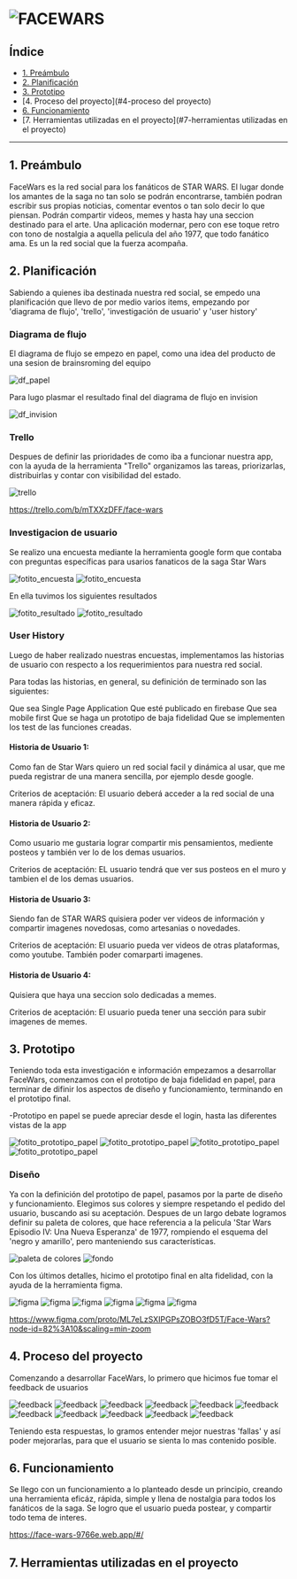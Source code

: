 # ![FACEWARS](/imagenes/logotitulo.jpeg)


## Índice

* [1. Preámbulo](#1-preámbulo)
* [2. Planificación](#2-planificación)
* [3. Prototipo](#3-prototipo)
* [4. Proceso del proyecto](#4-proceso del proyecto)
* [6. Funcionamiento](#6-funcionamiento)
* [7. Herramientas utilizadas en el proyecto](#7-herramientas utilizadas en el proyecto)

***

## 1. Preámbulo

FaceWars es la red social para los fanáticos de STAR WARS. El lugar donde los amantes de la saga no tan solo se podrán encontrarse, también podran escribir sus propias noticias, comentar eventos o tan solo decir lo que piensan. Podrán compartir videos, memes y hasta hay una seccion destinado para el arte. Una aplicación modernar, pero con ese toque retro con tono de nostalgia a aquella pelicula del año 1977, que todo fanático ama. Es un la red social que la fuerza acompaña.

## 2. Planificación

Sabiendo a quienes iba destinada nuestra red social, se empedo una planificación que llevo de por medio varios items, empezando por 'diagrama de flujo', 'trello', 'investigación de usuario' y 'user history'

### Diagrama de flujo

El diagrama de flujo se empezo en papel, como una idea del producto de una sesion de brainsroming del equipo 

![df_papel](/imagenes/dfpapel.jpeg)

Para lugo plasmar el resultado final del diagrama de flujo en invision 

![df_invision](/imagenes/dfinvision.jpeg)

### Trello

Despues de definir las prioridades de como iba a funcionar nuestra app, con la ayuda de la herramienta "Trello" organizamos las tareas, priorizarlas, distribuirlas y contar con visibilidad del estado.

![trello](/imagenes/trello.png)

<https://trello.com/b/mTXXzDFF/face-wars>

### Investigacion de usuario

Se realizo una encuesta mediante la herramienta google form que contaba con preguntas específicas para usarios fanaticos de la saga Star Wars

![fotito_encuesta](/imagenes/preguntasform.png)
![fotito_encuesta](/imagenes/preguntasform2.png)

En ella tuvimos los siguientes resultados 

![fotito_resultado](/imagenes/resultadoform.png)
![fotito_resultado](/imagenes/resultadoform2.png)

### User History

Luego de haber realizado nuestras encuestas, implementamos las historias de usuario con respecto a los requerimientos para nuestra red social.

Para todas las historias, en general, su definición de terminado son las siguientes:

Que sea Single Page Application
Que esté publicado en firebase
Que sea mobile first
Que se haga un prototipo de baja fidelidad
Que se implementen los test de las funciones creadas.

#### Historia de Usuario 1:

Como fan de Star Wars quiero un red social facil y dinámica al usar, que me pueda registrar de una manera sencilla, por ejemplo desde google.

Criterios de aceptación: El usuario deberá acceder a la red social de una manera rápida y eficaz.

#### Historia de Usuario 2:

Como usuario me gustaria lograr compartir mis pensamientos, mediente posteos y también ver lo de los demas usuarios.

Criterios de aceptación: EL usuario tendrá que ver sus posteos en el muro y tambien el de los demas usuarios.

#### Historia de Usuario 3:

Siendo fan de STAR WARS quisiera poder ver videos de información y compartir imagenes novedosas, como artesanias o novedades. 


Criterios de aceptación: El usuario pueda ver videos de otras plataformas, como youtube. También poder comarparti imagenes.

#### Historia de Usuario 4:

Quisiera que haya una seccion solo dedicadas a memes. 


Criterios de aceptación: El usuario pueda tener una sección para subir imagenes de memes.
  
## 3. Prototipo

Teniendo toda esta investigación e información empezamos a desarrollar FaceWars, comenzamos con el prototipo de baja fidelidad en papel, para terminar de difinir los aspectos de diseño y funcionamiento, terminando en el prototipo final. 

-Prototipo en papel se puede apreciar desde el login, hasta las diferentes vistas de la app

![fotito_prototipo_papel](/imagenes/propapel1.jpeg)
![fotito_prototipo_papel](/imagenes/propapel2.jpeg)
![fotito_prototipo_papel](/imagenes/propapel3.jpeg)
![fotito_prototipo_papel](/imagenes/propapel4.jpeg)

### Diseño

Ya con la definición del prototipo de papel, pasamos por la parte de diseño y funcionamiento. Elegimos sus colores y siempre respetando el pedido del usuario, buscando asi su aceptación.
Despues de un largo debate logramos definir su paleta de colores, que hace referencia a la pelicula 'Star Wars Episodio IV: Una Nueva Esperanza' de 1977, rompiendo el esquema del 'negro y amarillo', pero manteniendo sus características.

![paleta de colores](/imagenes/paletadecolores.jpeg)
![fondo](/imagenes/fondo.jpeg)

Con los últimos detalles, hicimo el prototipo final en alta fidelidad, con la ayuda de la herramienta figma. 

![figma](/imagenes/figma.png)
![figma](/imagenes/figma2.png)
![figma](/imagenes/figma3.png)
![figma](/imagenes/figma4.png)
![figma](/imagenes/figma5.png)
![figma](/imagenes/figma6.png)

<https://www.figma.com/proto/ML7eLzSXIPGPsZOBO3fD5T/Face-Wars?node-id=82%3A10&scaling=min-zoom>

## 4. Proceso del proyecto

Comenzando a desarrollar FaceWars, lo primero que hicimos fue tomar el feedback de usuarios

![feedback](/imagenes/maze.jpeg)
![feedback](/imagenes/maze2.jpeg)
![feedback](/imagenes/maze3.jpeg)
![feedback](/imagenes/maze4.jpeg)
![feedback](/imagenes/maze5.jpeg)
![feedback](/imagenes/maze6.jpeg)
![feedback](/imagenes/maze7.jpeg)
![feedback](/imagenes/maze8.jpeg)
![feedback](/imagenes/maze9.jpeg)
![feedback](/imagenes/maze10.jpeg)
![feedback](/imagenes/maze11.jpeg)

Teniendo esta respuestas, lo gramos entender mejor nuestras 'fallas' y así poder mejorarlas, para que el usuario se sienta lo mas contenido posible.


## 6. Funcionamiento

Se llego con un funcionamiento a lo planteado desde un principio, creando una herramienta eficáz, rápida, simple y llena de nostalgia para todos los fanáticos de la saga. Se logro que el usuario pueda postear, y compartir todo tema de interes. 

<https://face-wars-9766e.web.app/#/>


## 7. Herramientas utilizadas en el proyecto



